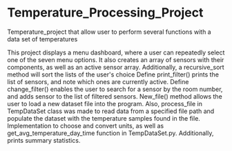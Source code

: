 # Temperature_Processing_Project
Temperature_project that allow user to perform several functions with a data set of temperatures

This project displays a menu dashboard, where a user can repeatedly select one of the seven menu options.
It also creates an array of sensors with their components, as well as an active sensor array. 
Additionally, a recursive_sort method will sort the lists of the user's choice
Define print_filter() prints the list of sensors, and note which ones are currently active.
Define change_filter() enables the user to search for a sensor by the room number, and
adds sensor to the list of filtered sensors.
New_file() method allows the user to load a new dataset file into the program. Also, process_file
in TempDataSet class was made to read data from a specified file path and populate the dataset with 
the temperature samples found in the file.
Implementation to choose and convert units, as well as get_avg_temperature_day_time function in TempDataSet.py. 
Additionally, prints summary statistics.
